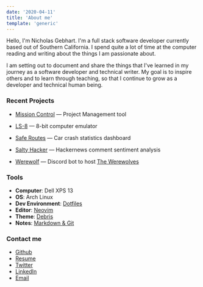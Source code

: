 ```yaml
---
date: '2020-04-11'
title: 'About me'
template: 'generic'
---
```


Hello, I'm Nicholas Gebhart. I'm a full stack software developer currently based out of Southern California. I spend quite a lot of time at the computer reading and writing about the things I am passionate about.

I am setting out to document and share the things that I've learned in my journey as a software developer and technical writer. My goal is to inspire others and to learn through teaching, so that I continue to grow as a developer and technical human being.

### Recent Projects

- [Mission Control][1] — Project Management tool

- [LS-8][2] — 8-bit computer emulator

- [Safe Routes][3] — Car crash statistics dashboard

- [Salty Hacker][4] — Hackernews comment sentiment analysis

- [Werewolf][5] — Discord bot to host [The Werewolves][6]


### Tools

- **Computer**: Dell XPS 13
- **OS**: Arch Linux
- **Dev Environment**: [Dotfiles][7]
- **Editor**: [Neovim][8]
- **Theme**: [Debris][9]
- **Notes**: [Markdown & Git][10]


### Contact me

- [Github][11]
- [Resume][12]
- [Twitter][13]
- [LinkedIn][14]
- [Email][15]


[1]: https://github.com/Lambda-School-Labs/mission-control-fe
[2]: https://github.com/gebhartn/Computer-Architecture
[3]: https://github.com/Build-Week-Safe-Routes-2
[4]: https://github.com/gebhartn/salty-hacker-backend
[5]: /
[6]: https://en.wikipedia.org/wiki/Mafia_(party_game)
[7]: https://github.com/gebhartn/Dotfiles
[8]: https://github.com/gebhartn/Dotfiles/blob/master/.config/nvim/init.vim
[9]: https://github.com/gebhartn/Dotfiles/blob/master/.config/nvim/colors/debris.vim
[10]: https://github.com/gebhartn/Dotfiles/blob/master/.config/prompt/aliasrc#L56
[11]: https://github.com/gebhartn
[12]: /pages/resume
[13]: https://twitter.com/realngebhart
[14]: https://linkedin.com/in/nicholas-gebhart
[15]: mailto:nicholas.gebhart@gmail.com
